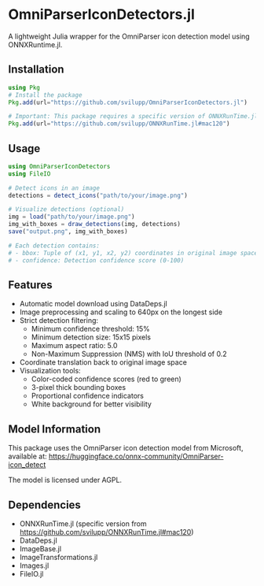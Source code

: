 # OmniParserIconDetectors.jl

A lightweight Julia wrapper for the OmniParser icon detection model using ONNXRuntime.jl.

## Installation

```julia
using Pkg
# Install the package
Pkg.add(url="https://github.com/svilupp/OmniParserIconDetectors.jl")

# Important: This package requires a specific version of ONNXRunTime.jl
Pkg.add(url="https://github.com/svilupp/ONNXRunTime.jl#mac120")
```

## Usage

```julia
using OmniParserIconDetectors
using FileIO

# Detect icons in an image
detections = detect_icons("path/to/your/image.png")

# Visualize detections (optional)
img = load("path/to/your/image.png")
img_with_boxes = draw_detections(img, detections)
save("output.png", img_with_boxes)

# Each detection contains:
# - bbox: Tuple of (x1, y1, x2, y2) coordinates in original image space
# - confidence: Detection confidence score (0-100)
```

## Features

- Automatic model download using DataDeps.jl
- Image preprocessing and scaling to 640px on the longest side
- Strict detection filtering:
  - Minimum confidence threshold: 15%
  - Minimum detection size: 15x15 pixels
  - Maximum aspect ratio: 5.0
  - Non-Maximum Suppression (NMS) with IoU threshold of 0.2
- Coordinate translation back to original image space
- Visualization tools:
  - Color-coded confidence scores (red to green)
  - 3-pixel thick bounding boxes
  - Proportional confidence indicators
  - White background for better visibility

## Model Information

This package uses the OmniParser icon detection model from Microsoft, available at:
https://huggingface.co/onnx-community/OmniParser-icon_detect

The model is licensed under AGPL.

## Dependencies

- ONNXRunTime.jl (specific version from https://github.com/svilupp/ONNXRunTime.jl#mac120)
- DataDeps.jl
- ImageBase.jl
- ImageTransformations.jl
- Images.jl
- FileIO.jl
